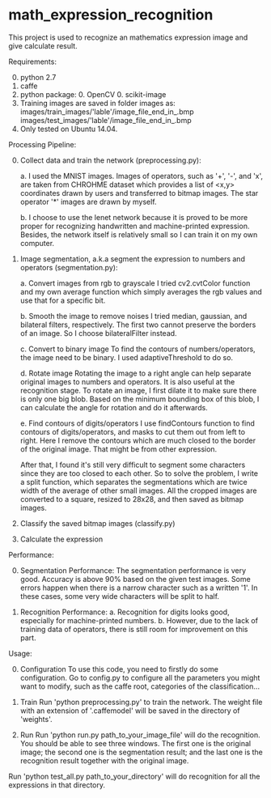# math_expression_recognition
This project is used to recognize an mathematics expression image and give calculate result.

Requirements:

0. python 2.7
0. caffe
0. python package:
	0. OpenCV
	0. scikit-image
0. Training images are saved in folder images as:
	images/train_images/'lable'/image_file_end_in_.bmp
	images/test_images/'lable'/image_file_end_in_.bmp
0. Only tested on Ubuntu 14.04.

Processing Pipeline:

0. Collect data and train the network (preprocessing.py):

	a. I used the MNIST images.
	Images of operators, such as '+', '-', and 'x', are taken from CHROHME dataset which provides a list of <x,y> coordinates drawn by users and transferred to bitmap images. The star operator '*' images are drawn by myself.

	b. I choose to use the lenet network because it is proved to be more proper for recognizing handwritten and machine-printed expression. Besides, the network itself is relatively small so I can train it on my own computer.

0. Image segmentation, a.k.a segment the expression to numbers and operators (segmentation.py):

	a. Convert images from rgb to grayscale
	I tried cv2.cvtColor function and my own average function which simply averages the rgb values and use that for a specific bit.

	b. Smooth the image to remove noises
	I tried median, gaussian, and bilateral filters, respectively. The first two cannot preserve the borders of an image. So I choose bilateralFilter instead.

	c. Convert to binary image
	To find the contours of numbers/operators, the image need to be binary. I used adaptiveThreshold to do so.

	d. Rotate image
	Rotating the image to a right angle can help separate original images to numbers and operators. It is also useful at the recognition stage. 
	To rotate an image, I first dilate it to make sure there is only one big blob. Based on the minimum bounding box of this blob, I can calculate the angle for rotation and do it afterwards.

	e. Find contours of digits/operators
	I use findContours function to find contours of digits/operators, and masks to cut them out from left to right. Here I remove the contours which are much closed to the border of the original image. That might be from other expression.

	After that, I found it's still very difficult to segment some characters since they are too closed to each other. So to solve the problem, I write a split function, which separates the segmentations which are twice width of the average of other small images.
	All the cropped images are converted to a square, resized to 28x28, and then saved as bitmap images.

0. Classify the saved bitmap images (classify.py)

0. Calculate the expression

Performance:

0. Segmentation Performance:
The segmentation performance is very good. Accuracy is above 90% based on the given test images. Some errors happen when there is a narrow character such as a written '1'. In these cases, some very wide characters will be split to half.

0. Recognition Performance:
	a. Recognition for digits looks good, especially for machine-printed numbers. 
	b. However, due to the lack of training data of operators, there is still room for improvement on this part.

Usage:

0. Configuration
To use this code, you need to firstly do some configuration.
Go to config.py to configure all the parameters you might want to modify, such as the caffe root, categories of the classification...

0. Train
Run 'python preprocessing.py' to train the network. The weight file with an extension of '.caffemodel' will be saved in the directory of 'weights'.

0. Run
Run 'python run.py path_to_your_image_file' will do the recognition. You should be able to see three windows. The first one is the original image; the second one is the segmentation result; and the last one is the recognition result together with the original image.

Run 'python test_all.py path_to_your_directory' will do recognition for all the expressions in that directory.







